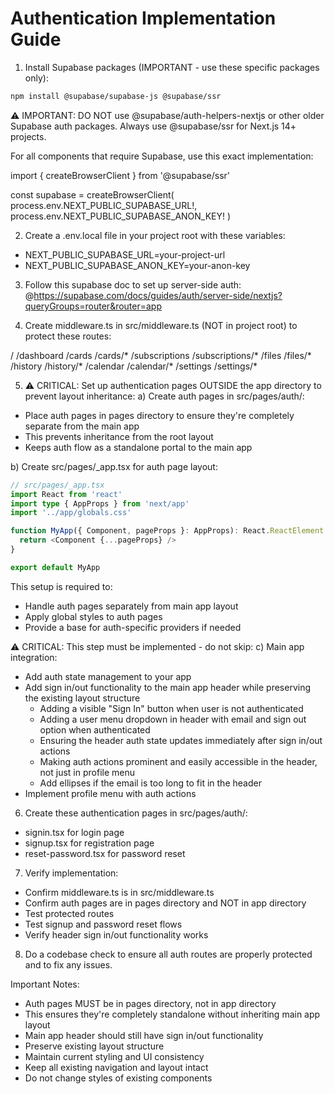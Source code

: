 # Authentication Implementation Guide

1. Install Supabase packages (IMPORTANT - use these specific packages only):
```bash
npm install @supabase/supabase-js @supabase/ssr
```

⚠️ IMPORTANT: DO NOT use @supabase/auth-helpers-nextjs or other older Supabase auth packages.
Always use @supabase/ssr for Next.js 14+ projects.

For all components that require Supabase, use this exact implementation:

import { createBrowserClient } from '@supabase/ssr'

  const supabase = createBrowserClient(
    process.env.NEXT_PUBLIC_SUPABASE_URL!,
    process.env.NEXT_PUBLIC_SUPABASE_ANON_KEY!
  )

2. Create a .env.local file in your project root with these variables:
- NEXT_PUBLIC_SUPABASE_URL=your-project-url
- NEXT_PUBLIC_SUPABASE_ANON_KEY=your-anon-key

3. Follow this supabase doc to set up server-side auth:
@https://supabase.com/docs/guides/auth/server-side/nextjs?queryGroups=router&router=app

4. Create middleware.ts in src/middleware.ts (NOT in project root) to protect these routes:

  /
   /dashboard
   /cards
   /cards/*
   /subscriptions
   /subscriptions/*
   /files
   /files/*
   /history
   /history/*
   /calendar
   /calendar/*
   /settings
   /settings/*

5. ⚠️ CRITICAL: Set up authentication pages OUTSIDE the app directory to prevent layout inheritance:
a) Create auth pages in src/pages/auth/:
- Place auth pages in pages directory to ensure they're completely separate from the main app
- This prevents inheritance from the root layout
- Keeps auth flow as a standalone portal to the main app

b) Create src/pages/_app.tsx for auth page layout:
```typescript
// src/pages/_app.tsx
import React from 'react'
import type { AppProps } from 'next/app'
import '../app/globals.css'

function MyApp({ Component, pageProps }: AppProps): React.ReactElement {
  return <Component {...pageProps} />
}

export default MyApp
```
This setup is required to:
- Handle auth pages separately from main app layout
- Apply global styles to auth pages
- Provide a base for auth-specific providers if needed

⚠️ CRITICAL: This step must be implemented - do not skip:
c) Main app integration:
- Add auth state management to your app
- Add sign in/out functionality to the main app header while preserving the existing layout structure
  * Adding a visible "Sign In" button when user is not authenticated
  * Adding a user menu dropdown in header with email and sign out option when authenticated
  * Ensuring the header auth state updates immediately after sign in/out actions
  * Making auth actions prominent and easily accessible in the header, not just in profile menu
  * Add ellipses if the email is too long to fit in the header
- Implement profile menu with auth actions

6. Create these authentication pages in src/pages/auth/:
- signin.tsx for login page
- signup.tsx for registration page 
- reset-password.tsx for password reset

7. Verify implementation:
- Confirm middleware.ts is in src/middleware.ts
- Confirm auth pages are in pages directory and NOT in app directory
- Test protected routes
- Test signup and password reset flows
- Verify header sign in/out functionality works

8. Do a codebase check to ensure all auth routes are properly protected and to fix any issues.

Important Notes:
- Auth pages MUST be in pages directory, not in app directory
- This ensures they're completely standalone without inheriting main app layout
- Main app header should still have sign in/out functionality
- Preserve existing layout structure
- Maintain current styling and UI consistency
- Keep all existing navigation and layout intact
- Do not change styles of existing components